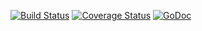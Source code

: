 [![Build Status](https://travis-ci.org/limetext/text.svg)](https://travis-ci.org/limetext/text)
[![Coverage Status](https://coveralls.io/repos/limetext/text/badge.png?branch=master)](https://coveralls.io/r/limetext/text?branch=master)
[![GoDoc](https://godoc.org/github.com/limetext/text?status.png)](https://godoc.org/github.com/limetext/text)
